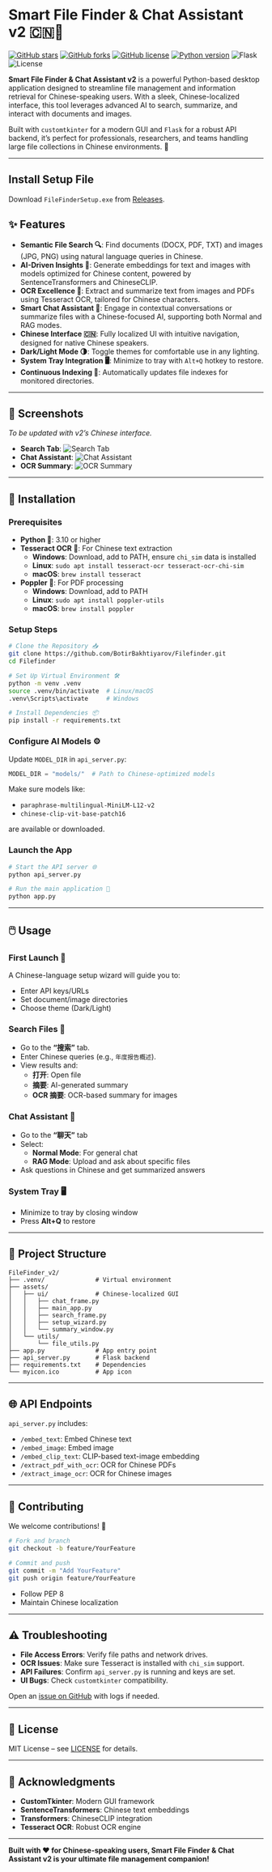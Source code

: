 # Smart File Finder & Chat Assistant v2 🇨🇳📂

[![GitHub stars](https://img.shields.io/github/stars/BotirBakhtiyarov/Filefinder?style=social)](https://github.com/BotirBakhtiyarov/Filefinder/stargazers)
[![GitHub forks](https://img.shields.io/github/forks/BotirBakhtiyarov/Filefinder?style=social)](https://github.com/BotirBakhtiyarov/Filefinder/network/members)
[![GitHub license](https://img.shields.io/github/license/BotirBakhtiyarov/Filefinder)](https://github.com/BotirBakhtiyarov/Filefinder/blob/main/LICENSE)
[![Python version](https://img.shields.io/badge/python-3.10%2B-blue)](https://www.python.org/downloads/)
![Flask](https://img.shields.io/badge/Flask-3.0.0-green)
![License](https://img.shields.io/badge/License-MIT-yellow)

**Smart File Finder & Chat Assistant v2** is a powerful Python-based desktop application designed to streamline file management and information retrieval for Chinese-speaking users. With a sleek, Chinese-localized interface, this tool leverages advanced AI to search, summarize, and interact with documents and images.

Built with `customtkinter` for a modern GUI and `Flask` for a robust API backend, it’s perfect for professionals, researchers, and teams handling large file collections in Chinese environments. 🚀

---
## Install Setup File
Download `FileFinderSetup.exe` from [Releases](https://github.com/BotirBakhtiyarov/FileFinder/releases).

## ✨ Features

- **Semantic File Search 🔍**: Find documents (DOCX, PDF, TXT) and images (JPG, PNG) using natural language queries in Chinese.
- **AI-Driven Insights 🤖**: Generate embeddings for text and images with models optimized for Chinese content, powered by SentenceTransformers and ChineseCLIP.
- **OCR Excellence 📸**: Extract and summarize text from images and PDFs using Tesseract OCR, tailored for Chinese characters.
- **Smart Chat Assistant 💬**: Engage in contextual conversations or summarize files with a Chinese-focused AI, supporting both Normal and RAG modes.
- **Chinese Interface 🇨🇳**: Fully localized UI with intuitive navigation, designed for native Chinese speakers.
- **Dark/Light Mode 🌗**: Toggle themes for comfortable use in any lighting.
- **System Tray Integration 🖥️**: Minimize to tray with `Alt+Q` hotkey to restore.
- **Continuous Indexing 🔄**: Automatically updates file indexes for monitored directories.

---

## 📸 Screenshots

*To be updated with v2’s Chinese interface.*

- **Search Tab**: ![Search Tab](screenshots/1.PNG)
- **Chat Assistant**: ![Chat Assistant](screenshots/2.PNG)
- **OCR Summary**: ![OCR Summary](screenshots/3.PNG)

---

## 🚀 Installation

### Prerequisites

- **Python 🐍**: 3.10 or higher
- **Tesseract OCR 📖**: For Chinese text extraction  
  - **Windows**: Download, add to PATH, ensure `chi_sim` data is installed  
  - **Linux**: `sudo apt install tesseract-ocr tesseract-ocr-chi-sim`  
  - **macOS**: `brew install tesseract`
- **Poppler 📄**: For PDF processing  
  - **Windows**: Download, add to PATH  
  - **Linux**: `sudo apt install poppler-utils`  
  - **macOS**: `brew install poppler`

### Setup Steps

```bash
# Clone the Repository 📥
git clone https://github.com/BotirBakhtiyarov/Filefinder.git
cd Filefinder

# Set Up Virtual Environment 🛠️
python -m venv .venv
source .venv/bin/activate  # Linux/macOS
.venv\Scripts\activate     # Windows

# Install Dependencies 📦
pip install -r requirements.txt
```

### Configure AI Models ⚙️

Update `MODEL_DIR` in `api_server.py`:

```python
MODEL_DIR = "models/"  # Path to Chinese-optimized models
```

Make sure models like:

- `paraphrase-multilingual-MiniLM-L12-v2`
- `chinese-clip-vit-base-patch16`

are available or downloaded.

### Launch the App

```bash
# Start the API server 🌐
python api_server.py

# Run the main application 🎉
python app.py
```

---

## 🖱️ Usage

### First Launch 🚀

A Chinese-language setup wizard will guide you to:

- Enter API keys/URLs
- Set document/image directories
- Choose theme (Dark/Light)

### Search Files 🔎

- Go to the **“搜索”** tab.
- Enter Chinese queries (e.g., `年度报告概述`).
- View results and:
  - **打开**: Open file
  - **摘要**: AI-generated summary
  - **OCR 摘要**: OCR-based summary for images

### Chat Assistant 💬

- Go to the **“聊天”** tab
- Select:
  - **Normal Mode**: For general chat
  - **RAG Mode**: Upload and ask about specific files
- Ask questions in Chinese and get summarized answers

### System Tray 🖥️

- Minimize to tray by closing window
- Press **Alt+Q** to restore

---

## 📁 Project Structure

```
FileFinder_v2/
├── .venv/              # Virtual environment
├── assets/
│   ├── ui/             # Chinese-localized GUI
│   │   ├── chat_frame.py
│   │   ├── main_app.py
│   │   ├── search_frame.py
│   │   ├── setup_wizard.py
│   │   └── summary_window.py
│   └── utils/
│       └── file_utils.py
├── app.py              # App entry point
├── api_server.py       # Flask backend
├── requirements.txt    # Dependencies
└── myicon.ico          # App icon
```

---

## 🌐 API Endpoints

`api_server.py` includes:

- `/embed_text`: Embed Chinese text
- `/embed_image`: Embed image
- `/embed_clip_text`: CLIP-based text-image embedding
- `/extract_pdf_with_ocr`: OCR for Chinese PDFs
- `/extract_image_ocr`: OCR for Chinese images

---

## 🤝 Contributing

We welcome contributions! 🌟

```bash
# Fork and branch
git checkout -b feature/YourFeature

# Commit and push
git commit -m "Add YourFeature"
git push origin feature/YourFeature
```

- Follow PEP 8
- Maintain Chinese localization

---

## ⚠️ Troubleshooting

- **File Access Errors**: Verify file paths and network drives.
- **OCR Issues**: Make sure Tesseract is installed with `chi_sim` support.
- **API Failures**: Confirm `api_server.py` is running and keys are set.
- **UI Bugs**: Check `customtkinter` compatibility.

Open an [issue on GitHub](https://github.com/BotirBakhtiyarov/Filefinder/issues) with logs if needed.

---

## 📜 License

MIT License – see [LICENSE](https://github.com/BotirBakhtiyarov/Filefinder/blob/main/LICENSE) for details.

---

## 🙌 Acknowledgments

- **CustomTkinter**: Modern GUI framework
- **SentenceTransformers**: Chinese text embeddings
- **Transformers**: ChineseCLIP integration
- **Tesseract OCR**: Robust OCR engine

---

**Built with ❤️ for Chinese-speaking users, Smart File Finder & Chat Assistant v2 is your ultimate file management companion!**

